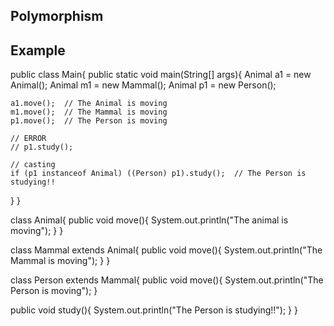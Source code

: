 ## Polymorphism

## Example
public class Main{
  public static void main(String[] args){
    Animal a1 = new Animal();
    Animal m1 = new Mammal();
    Animal p1 = new Person();

    a1.move();  // The Animal is moving
    m1.move();  // The Mammal is moving
    p1.move();  // The Person is moving

    // ERROR
    // p1.study();

    // casting
    if (p1 instanceof Animal) ((Person) p1).study();  // The Person is studying!!
  }
}

class Animal{
  public void move(){
    System.out.println("The animal is moving");
  }
}

class Mammal extends Animal{
  public void move(){
    System.out.println("The Mammal is moving");
  }
}

class Person extends Mammal{
  public void move(){
      System.out.println("The Person is moving");
  }

  public void study(){
    System.out.println("The Person is studying!!");
  }
}
